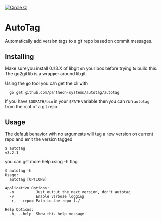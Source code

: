 [![Circle CI](https://circleci.com/gh/pantheon-systems/autotag.svg?style=shield&circle-token=ef9a68c180d0d470c594d39caf9e2a86fc529935)](https://circle.ci/gh/pantheon-systems/autotag)

# AutoTag

Automatically add version tags to a git repo based on commit messages.

Installing
------
Make sure you install 0.23.X of libgit on your box before trying to build this. The go2git lib is a wrapper around libgit.

Using the go tool you can get the cli with
```
  go get github.com/pantheon-systems/autotag/autotag

```

If you have `$GOPATH/bin` in your `$PATH` variable then you can run `autotag`  from the root of a git repo.


Usage
------
The default behavior with no arguments will tag a new version on current repo and emit the version tagged
```
$ autotag
v3.2.1
```

you can get more help using -h flag
```
$ autotag -h
Usage:
  autotag [OPTIONS]

Application Options:
  -n          Just output the next version, don't autotag
  -v          Enable verbose logging
  -r, --repo= Path to the repo (./)

Help Options:
  -h, --help  Show this help message
```
